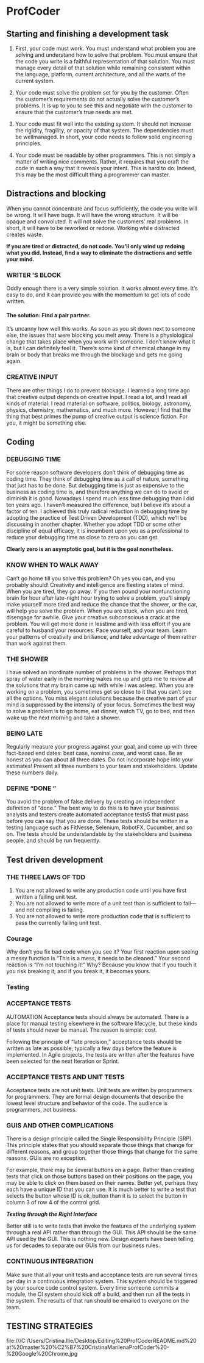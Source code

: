 # ProfCoder

## Starting and finishing a development task

1. First, your code must work. You must understand what problem you are solving and understand how to solve that problem. 
You must ensure that the code you write is a faithful representation of that solution. You must manage every detail of that solution while remaining consistent within the language, platform, current architecture, and all the warts of the current system.

2. Your code must solve the problem set for you by the customer. Often the customer’s requirements do not actually solve the customer’s problems. It is up to you to see this and negotiate with the customer to ensure that the customer’s true needs are met.

3. Your code must fit well into the existing system. It should not increase the rigidity, fragility, or opacity of that system. The dependencies must be wellmanaged. In short, your code needs to follow solid engineering principles.

4. Your code must be readable by other programmers. This is not simply a matter of writing nice comments. Rather, it requires that you craft the code in such a way that it reveals your intent. This is hard to do. Indeed, this may be the most difficult thing a programmer can master.

## Distractions and blocking

  When you cannot concentrate and focus sufficiently, the code you write will be wrong. It will have bugs. It will have the wrong structure. It will be opaque and convoluted. It will not solve the customers’ real problems. In short, it will have to be reworked or redone. Working while distracted creates waste.
  
  **If you are tired or distracted, do not code. You’ll only wind up redoing what you did. Instead, find a way to eliminate the distractions and settle your mind.**
  
 ### WRITER ’S BLOCK
 
  Oddly enough there is a very simple solution. It works almost every time. It’s easy to do, and it can provide you with the momentum to get lots of code written.

#### The solution: Find a pair partner.
  It’s uncanny how well this works. As soon as you sit down next to someone else, the issues that were blocking you melt away. There is a physiological change that takes place when you work with someone. I don’t know what it is, but I can definitely feel it. There’s some kind of chemical change in my brain or body that breaks me through the blockage and gets me going again.
  
### CREATIVE INPUT
  There are other things I do to prevent blockage. I learned a long time ago that creative output depends on creative input.
I read a lot, and I read all kinds of material. I read material on software, politics, biology, astronomy, physics, chemistry, mathematics, and much more. However,I find that the thing that best primes the pump of creative output is science
fiction. For you, it might be something else. 

## Coding

### DEBUGGING TIME

For some reason software developers don’t think of debugging time as coding time. They think of debugging time as a call of nature, something that just has to be done. But debugging time is just as expensive to the business as coding time is, and therefore anything we can do to avoid or diminish it is good. Nowadays I spend much less time debugging than I did ten years ago. I haven’t measured the difference, but I believe it’s about a factor of ten. I achieved this truly radical reduction in debugging time by adopting the practice of Test Driven Development (TDD), which we’ll be discussing in another chapter. Whether you adopt TDD or some other discipline of equal efficacy, it is incumbent upon you as a professional to reduce your debugging time as close to zero as you can get. 

**Clearly zero is an asymptotic goal, but it is the goal nonetheless.**

### KNOW WHEN TO WALK AWAY

Can’t go home till you solve this problem? Oh yes you can, and you probably should! Creativity and intelligence are fleeting states of mind. When you are tired, they go away. If you then pound your nonfunctioning brain for hour after late-night hour trying to solve a problem, you’ll simply make yourself more tired and reduce the chance that the shower, or the car, will help you solve the problem.
When you are stuck, when you are tired, disengage for awhile. Give your creative subconscious a crack at the problem. You will get more done in lesstime and with less effort if you are careful to husband your resources. Pace yourself, and your team. Learn your patterns of creativity and brilliance, and take advantage of them rather than work against them.

### THE SHOWER
I have solved an inordinate number of problems in the shower. Perhaps that spray of water early in the morning wakes me up and gets me to review all the solutions that my brain came up with while I was asleep. When you are working on a problem, you sometimes get so close to it that you can’t see all the options. You miss elegant solutions because the creative part of your mind is suppressed by the intensity of your focus. Sometimes the best way to solve a problem is to go home, eat dinner, watch TV, go to bed, and then wake up the next morning and take a shower.

### BEING LATE

Regularly measure your progress against your goal, and come up with three fact-based end dates: best case, nominal case, and worst case. Be as honest as you can about all three dates. Do not incorporate hope into your estimates! Present all three numbers to your team and stakeholders. Update these numbers daily.

### DEFINE “DONE ”

You avoid the problem of false delivery by creating an independent definition of “done.” The best way to do this is to have your business analysts and testers create automated acceptance tests5 that must pass before you can say that you are done. These tests should be written in a testing language such as FitNesse, Selenium, RobotFX, Cucumber, and so on. The tests should be understandable by the stakeholders and business people, and should be run frequently.

## Test driven development

### THE THREE LAWS OF TDD
1. You are not allowed to write any production code until you have first written a failing unit test.
2. You are not allowed to write more of a unit test than is sufficient to fail—and not compiling is failing.
3. You are not allowed to write more production code that is sufficient to pass the currently failing unit test.

### Courage
Why don’t you fix bad code when you see it? Your first reaction upon seeing a messy function is “This is a mess, it needs to be cleaned.” Your second reaction is “I’m not touching it!” Why? Because you know that if you touch it you risk breaking it; and if you break it, it becomes yours.
   
### Testing

### ACCEPTANCE TESTS

AUTOMATION
Acceptance tests should always be automated. There is a place for manual testing elsewhere in the software lifecycle, but these kinds of tests should never be manual. The reason is simple: cost.

Following the principle of “late precision,” acceptance tests should be written as late as possible, typically a few days before the feature is implemented. In Agile projects, the tests are written after the features have been selected for the next Iteration or Sprint.

### ACCEPTANCE TESTS AND UNIT TESTS

Acceptance tests are not unit tests. Unit tests are written by programmers for programmers. They are formal design documents that describe the lowest level structure and behavior of the code. The audience is programmers, not business.

### GUIS AND OTHER COMPLICATIONS

There is a design principle called the Single Responsibility Principle (SRP). This principle states that you should separate those things that change for different reasons, and group together those things that change for the same reasons. GUIs are no exception.

For example, there may be several buttons on a page. Rather than creating tests that click on those buttons based on their positions on the page, you may be able to click on them based on their names. Better yet, perhaps they each have a unique ID that you can use. It is much better to write a test that selects the button whose ID is ok_button than it is to select the button in column 3 of row 4 of the control grid.

**_Testing through the Right Interface_**

Better still is to write tests that invoke the features of the underlying system through a real API rather than through the GUI. This API should be the same API used by the GUI. This is nothing new. Design experts have been telling us for decades to separate our GUIs from our business rules.

### CONTINUOUS INTEGRATION

Make sure that all your unit tests and acceptance tests are run several times per day in a continuous integration system. This system should be triggered by your source code control system. Every time someone commits a module, the CI system should kick off a build, and then run all the tests in the system. The results of that run should be emailed to everyone on the team.

## TESTING STRATEGIES

file:///C:/Users/Cristina.Ilie/Desktop/Editing%20ProfCoderREADME.md%20at%20master%20%C2%B7%20CristinaMarilenaProfCoder%20-%20Google%20Chrome.jpg
